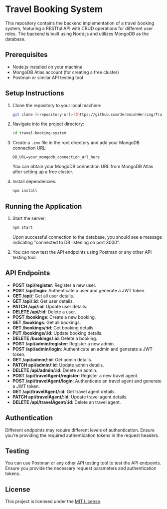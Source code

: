 # Travel Booking System

This repository contains the backend implementation of a travel booking system, featuring a RESTful API with CRUD operations for different user roles. The backend is built using Node.js and utilizes MongoDB as the database. 

## Prerequisites
- Node.js installed on your machine
- MongoDB Atlas account (for creating a free cluster)
- Postman or similar API testing tool

## Setup Instructions
1. Clone the repository to your local machine:
   ```bash
   git clone [<repository-url>](https://github.com/JeremiahHerring/Travel-Booking-System.git)
   ```
2. Navigate into the project directory:
   ```bash
   cd travel-booking-system
   ```
3. Create a `.env` file in the root directory and add your MongoDB connection URL:
   ```plaintext
   DB_URL=your_mongodb_connection_url_here
   ```
   You can obtain your MongoDB connection URL from MongoDB Atlas after setting up a free cluster.
   
4. Install dependencies:
   ```bash
   npm install
   ```

## Running the Application
1. Start the server:
   ```bash
   npm start
   ```
   Upon successful connection to the database, you should see a message indicating "connected to DB listening on port 3000".

2. You can now test the API endpoints using Postman or any other API testing tool.

## API Endpoints
- **POST /api/register**: Register a new user.
- **POST /api/login**: Authenticate a user and generate a JWT token.
- **GET /api/**: Get all user details.
- **GET /api/:id**: Get user details.
- **PATCH /api/:id**: Update user details.
- **DELETE /api/:id**: Delete a user.
- **POST /bookings**: Create a new booking.
- **GET /bookings**: Get all bookings.
- **GET /bookings/:id**: Get booking details.
- **PUT /bookings/:id**: Update booking details.
- **DELETE /bookings/:id**: Delete a booking.
- **POST /api/admin/register**: Register a new admin.
- **POST /api/admin/login**: Authenticate an admin and generate a JWT token.
- **GET /api/admin/:id**: Get admin details.
- **PATCH api/admin/:id**: Update admin details.
- **DELETE /api/admin/:id**: Delete an admin.
- **POST /api/travelAgent/register**: Register a new travel agent.
- **POST /api/travelAgent/login**: Authenticate an travel agent and generate a JWT token.
- **GET /api/travelAgent/:id**: Get travel agent details.
- **PATCH api/travelAgent/:id**: Update travel agent details.
- **DELETE /api/travelAgent/:id**: Delete an travel agent.


## Authentication
Different endpoints may require different levels of authentication. Ensure you're providing the required authentication tokens in the request headers.

## Testing
You can use Postman or any other API testing tool to test the API endpoints. Ensure you provide the necessary request parameters and authentication tokens.

## License
This project is licensed under the [MIT License](LICENSE).
